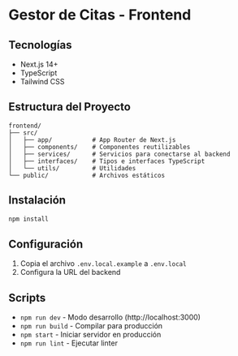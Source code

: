 # Gestor de Citas - Frontend

## Tecnologías
- Next.js 14+
- TypeScript
- Tailwind CSS

## Estructura del Proyecto

```
frontend/
├── src/
│   ├── app/           # App Router de Next.js
│   ├── components/    # Componentes reutilizables
│   ├── services/      # Servicios para conectarse al backend
│   ├── interfaces/    # Tipos e interfaces TypeScript
│   └── utils/         # Utilidades
└── public/            # Archivos estáticos
```

## Instalación

```bash
npm install
```

## Configuración

1. Copia el archivo `.env.local.example` a `.env.local`
2. Configura la URL del backend

## Scripts

- `npm run dev` - Modo desarrollo (http://localhost:3000)
- `npm run build` - Compilar para producción
- `npm start` - Iniciar servidor en producción
- `npm run lint` - Ejecutar linter
